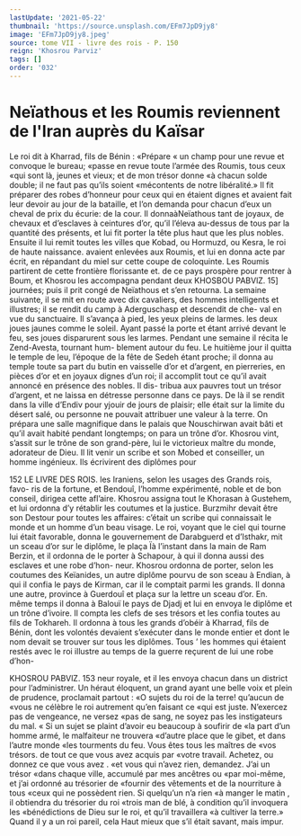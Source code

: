 ```yaml
---
lastUpdate: '2021-05-22'
thumbnail: 'https://source.unsplash.com/EFm7JpD9jy8'
image: 'EFm7JpD9jy8.jpeg'
source: tome VII - livre des rois - P. 150
reign: 'Khosrou Parviz'
tags: []
order: '032'
---
```


# Neïathous et les Roumis reviennent de l'Iran auprès du Kaïsar

Le roi dit à Kharrad, fils de Bénin : «Prépare
« un champ pour une revue et convoque le bureau; «passe en revue toute l’armée des Roumis, tous ceux
«qui sont là, jeunes et vieux; et de mon trésor donne
«à chacun solde double; il ne faut pas qu’ils soient «mécontents de notre libéralité.» Il fit préparer des
robes d’honneur pour ceux qui en étaient dignes et avaient fait leur devoir au jour de la bataille, et l’on demanda pour chacun d’eux un cheval de prix du écurie: de la cour. Il donnaàNeïathous tant de joyaux,
de chevaux et d’esclaves à ceintures d’or, qu’il l’éleva
au-dessus de tous par la quantité des présents, et
lui fit porter la tête plus haut que les plus nobles. Ensuite il lui remit toutes les villes que Kobad, ou Hormuzd, ou Kesra, le roi de haute naissance. avaient enlevées aux Roumis, et lui en donna acte par écrit, en répandant du miel sur cette coupe de coloquinte. Les Roumis partirent de cette frontière florissante et. de ce pays prospère pour rentrer à Boum, et Khosrou les accompagna pendant deux
KHOSBOU PABVlZ. 15] journées; puis il prit congé de Neïathous et s’en
retourna.
La semaine suivante, il se mit en route avec dix
cavaliers, des hommes intelligents et illustres; il se rendit du camp à Aderguschasp et descendit de che- val en vue du sanctuaire. Il s’avança à pied, les yeux
pleins de larmes. les deux joues jaunes comme le soleil. Ayant passé la porte et étant arrivé devant le
feu, ses joues disparurent sous les larmes. Pendant une semaine il récita le Zend-Avesta, tournant hum- blement autour du feu. Le huitième jour il quitta le temple de leu, l’époque de la fête de Sedeh étant
proche; il donna au temple toute sa part du butin en vaisselle d’or et d’argent, en pierreries, en pièces
d’or et en joyaux dignes d’un roi; il accomplit tout
ce qu’il avait annoncé en présence des nobles. Il dis-
tribua aux pauvres tout un trésor d’argent, et ne laissa en détresse personne dans ce pays.
De là il se rendit dans la ville d’Endiv pour yjouir de jours de plaisir; elle était sur la limite du désert salé, ou personne ne pouvait attribuer une valeur à la terre. On prépara une salle magnifique dans le palais que Nouschirwan avait bâti et qu’il avait habité pendant longtemps; on para un trône d’or. Khosrou vint, s’assit sur le trône de son grand-père, lui le victorieux maître du monde, adorateur de Dieu. Il
lit venir un scribe et son Mobed et conseiller, un homme ingénieux. Ils écrivirent des diplômes pour

152 LE LIVRE DES ROIS.
les Iraniens, selon les usages des Grands rois, favo- ris de la fortune, et Bendouî, l’homme expérimenté,
noble et de bon conseil, dirigea cette afl’aire. Khosrou assigna tout le Khorasan à Gustehem, et lui ordonna d’y rétablir les coutumes et la justice. Burzmihr devait être son Destour pour toutes les affaires: c’était
un scribe qui connaissait le monde et un homme d’un beau visage. Le roi, voyant que le ciel qui tourne lui était favorable, donna le gouvernement de Darabguerd et d’Isthakr, mit un sceau d’or sur le diplôme, le plaça Ïà l’instant dans la main de Ram
Berzin, et il ordonna de le porter à Schapour, à qui il donna aussi des esclaves et une robe d’hon- neur.
Khosrou ordonna de porter, selon les coutumes des Keïanides, un autre diplôme pourvu de son sceau
à Endian, à qui il confia le pays de Kirman, car il
le comptait parmi les grands. Il donna une autre, province à Guerdouî et plaça sur la lettre un sceau
d’or. En. même temps il donna à Balouï le pays de
Djadj et lui en envoya le diplôme et un trône d’ivoire.
Il compta les clefs de ses trésors et les confia toutes
au fils de Tokhareh. Il ordonna à tous les grands d’obéir à Kharrad, fils de Bénin, dont les volontés
devaient s’exécuter dans le monde entier et dont le
nom devait se trouver sur tous les diplômes. Tous ’ les hommes qui étaient restés avec le roi illustre au
temps de la guerre reçurent de lui une robe d’hon-

KHOSROU PABVlZ. 153 neur royale, et il les envoya chacun dans un district
pour l’administrer. Un héraut éloquent, un grand
ayant une belle voix et plein de prudence, proclamait partout : «O sujets du roi de la terre! qu’aucun de «vous ne célèbre le roi autrement qu’en faisant ce
«qui est juste. N’exercez pas de vengeance, ne versez «pas de sang, ne soyez pas les instigateurs du mal.
« Si un sujet se plaint d’avoir eu beaucoup à soufirir de
«la part d’un homme armé, le malfaiteur ne trouvera «d’autre place que le gibet, et dans l’autre monde
«les tourments du feu. Vous êtes tous les maîtres de «vos trésors. de tout ce que vous avez acquis par «votre travail. Achetez, ou donnez ce que vous avez . «et vous qui n’avez rien, demandez. J’ai un trésor
«dans chaque ville, accumulé par mes ancêtres ou «par moi-même, et j’ai ordonné au trésorier de «fournir des vêtements et de la nourriture à tous «ceux qui ne possèdent rien. Si quelqu’un n’a rien
«à manger le matin , il obtiendra du trésorier du roi «trois man de blé, à condition qu’il invoquera les «bénédictions de Dieu sur le roi, et qu’il travaillera
«à cultiver la terre.» Quand il y a un roi pareil, cela Haut mieux que s’il était savant, mais impur.
